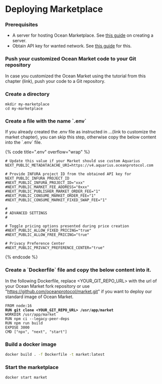 # Deploying Marketplace

### Prerequisites

* A server for hosting Ocean Marketplace. See [this guide](setup-server.md) on creating a server.
* Obtain API key for wanted network. See [this guide](https://app.gitbook.com/o/mTcjMqA4ylf55anucjH8/s/BTXXhmDGzR0Xgj13fyfM/\~/changes/548/developers/obtaining-api-keys-for-blockchain-access) for this.

### Push your customized Ocean Market code to your Git repository

In case you customized the Ocean Market using the tutorial from this chapter (link), push your code to a Git repository.

### Create a directory

```
mkdir my-marketplace
cd my-marketplace
```

### Create a file with the name \`.env\`

If you already created the .env file as instructed in ...(link to customize the market chapter), you can skip this step, otherwise copy the below content into the \`.env\` file.

{% code title=".env" overflow="wrap" %}
```
# Update this value if your Market should use custom Aquarius 
NEXT_PUBLIC_METADATACACHE_URI=https://v4.aquarius.oceanprotocol.com

# Provide INFURA project ID from the obtained API key for NEXT_PUBLIC_INFURA_PROJECT_ID
#NEXT_PUBLIC_INFURA_PROJECT_ID="xxx" 
#NEXT_PUBLIC_MARKET_FEE_ADDRESS="0xxx"
#NEXT_PUBLIC_PUBLISHER_MARKET_ORDER_FEE="1"
#NEXT_PUBLIC_CONSUME_MARKET_ORDER_FEE="1"
#NEXT_PUBLIC_CONSUME_MARKET_FIXED_SWAP_FEE="1"

#
# ADVANCED SETTINGS
#

# Toggle pricing options presented during price creation
#NEXT_PUBLIC_ALLOW_FIXED_PRICING="true"
#NEXT_PUBLIC_ALLOW_FREE_PRICING="true"

# Privacy Preference Center
#NEXT_PUBLIC_PRIVACY_PREFERENCE_CENTER="true"
```
{% endcode %}

### Create a \`Dockerfile\` file and copy the below content into it.

In the following Dockerfile, replace \<YOUR\_GIT\_REPO\_URL> with the url of your Ocean Market fork repository or use "https://github.com/oceanprotocol/market.git" if you want to deploy our standard image of Ocean Market.

<pre class="language-docker" data-title="Dockerfile"><code class="lang-docker">FROM node:16
<strong>RUN git clone &#x3C;YOUR_GIT_REPO_URL> /usr/app/market
</strong>WORKDIR /usr/app/market
RUN npm ci --legacy-peer-deps
RUN npm run build
EXPOSE 3000
CMD ["npx", "next", "start"]
</code></pre>

### Build a docker image

```bash
docker build . -f Dockerfile -t market:latest
```

### Start the marketplace

```bash
docker start market
```
